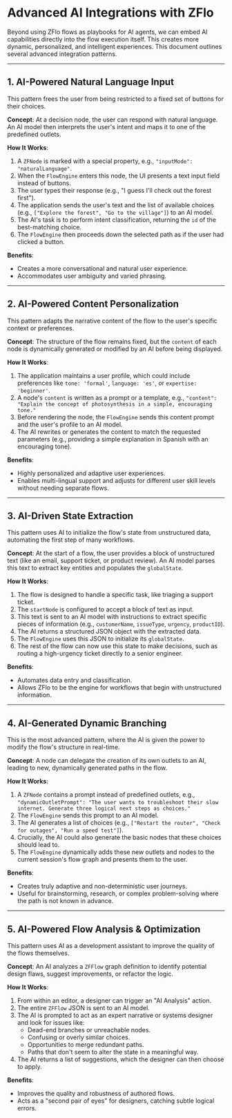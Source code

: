 # Advanced AI Integrations with ZFlo

Beyond using ZFlo flows as playbooks for AI agents, we can embed AI capabilities directly into the flow execution itself. This creates more dynamic, personalized, and intelligent experiences. This document outlines several advanced integration patterns.

---

## 1. AI-Powered Natural Language Input

This pattern frees the user from being restricted to a fixed set of buttons for their choices.

**Concept**: At a decision node, the user can respond with natural language. An AI model then interprets the user's intent and maps it to one of the predefined outlets.

**How It Works**:

1.  A `ZFNode` is marked with a special property, e.g., `"inputMode": "naturalLanguage"`.
2.  When the `FlowEngine` enters this node, the UI presents a text input field instead of buttons.
3.  The user types their response (e.g., "I guess I'll check out the forest first").
4.  The application sends the user's text and the list of available choices (e.g., `["Explore the forest", "Go to the village"]`) to an AI model.
5.  The AI's task is to perform intent classification, returning the `id` of the best-matching choice.
6.  The `FlowEngine` then proceeds down the selected path as if the user had clicked a button.

**Benefits**:

- Creates a more conversational and natural user experience.
- Accommodates user ambiguity and varied phrasing.

---

## 2. AI-Powered Content Personalization

This pattern adapts the narrative content of the flow to the user's specific context or preferences.

**Concept**: The structure of the flow remains fixed, but the `content` of each node is dynamically generated or modified by an AI before being displayed.

**How It Works**:

1.  The application maintains a user profile, which could include preferences like `tone: 'formal'`, `language: 'es'`, or `expertise: 'beginner'`.
2.  A node's `content` is written as a prompt or a template, e.g., `"content": "Explain the concept of photosynthesis in a simple, encouraging tone."`
3.  Before rendering the node, the `FlowEngine` sends this content prompt and the user's profile to an AI model.
4.  The AI rewrites or generates the content to match the requested parameters (e.g., providing a simple explanation in Spanish with an encouraging tone).

**Benefits**:

- Highly personalized and adaptive user experiences.
- Enables multi-lingual support and adjusts for different user skill levels without needing separate flows.

---

## 3. AI-Driven State Extraction

This pattern uses AI to initialize the flow's state from unstructured data, automating the first step of many workflows.

**Concept**: At the start of a flow, the user provides a block of unstructured text (like an email, support ticket, or product review). An AI model parses this text to extract key entities and populates the `globalState`.

**How It Works**:

1.  The flow is designed to handle a specific task, like triaging a support ticket.
2.  The `startNode` is configured to accept a block of text as input.
3.  This text is sent to an AI model with instructions to extract specific pieces of information (e.g., `customerName`, `issueType`, `urgency`, `productID`).
4.  The AI returns a structured JSON object with the extracted data.
5.  The `FlowEngine` uses this JSON to initialize its `globalState`.
6.  The rest of the flow can now use this state to make decisions, such as routing a high-urgency ticket directly to a senior engineer.

**Benefits**:

- Automates data entry and classification.
- Allows ZFlo to be the engine for workflows that begin with unstructured information.

---

## 4. AI-Generated Dynamic Branching

This is the most advanced pattern, where the AI is given the power to modify the flow's structure in real-time.

**Concept**: A node can delegate the creation of its own outlets to an AI, leading to new, dynamically generated paths in the flow.

**How It Works**:

1.  A `ZFNode` contains a prompt instead of predefined outlets, e.g., `"dynamicOutletPrompt": "The user wants to troubleshoot their slow internet. Generate three logical next steps as choices."`
2.  The `FlowEngine` sends this prompt to an AI model.
3.  The AI generates a list of choices (e.g., `["Restart the router", "Check for outages", "Run a speed test"]`).
4.  Crucially, the AI could also generate the basic nodes that these choices should lead to.
5.  The `FlowEngine` dynamically adds these new outlets and nodes to the current session's flow graph and presents them to the user.

**Benefits**:

- Creates truly adaptive and non-deterministic user journeys.
- Useful for brainstorming, research, or complex problem-solving where the path is not known in advance.

---

## 5. AI-Powered Flow Analysis & Optimization

This pattern uses AI as a development assistant to improve the quality of the flows themselves.

**Concept**: An AI analyzes a `ZFFlow` graph definition to identify potential design flaws, suggest improvements, or refactor the logic.

**How It Works**:

1.  From within an editor, a designer can trigger an "AI Analysis" action.
2.  The entire `ZFFlow` JSON is sent to an AI model.
3.  The AI is prompted to act as an expert narrative or systems designer and look for issues like:
    - Dead-end branches or unreachable nodes.
    - Confusing or overly similar choices.
    - Opportunities to merge redundant paths.
    - Paths that don't seem to alter the state in a meaningful way.
4.  The AI returns a list of suggestions, which the designer can then choose to apply.

**Benefits**:

- Improves the quality and robustness of authored flows.
- Acts as a "second pair of eyes" for designers, catching subtle logical errors.
